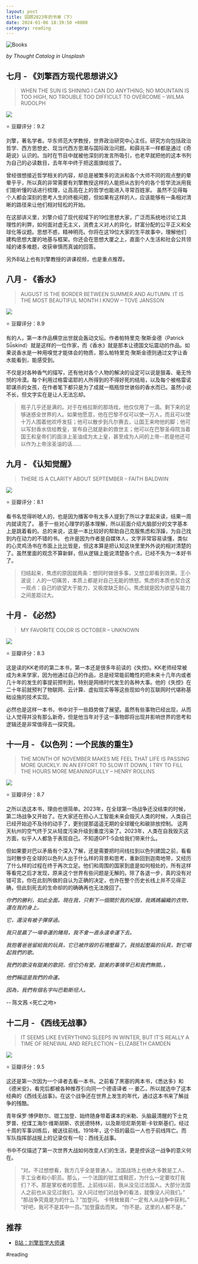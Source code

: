 ```yaml
---
layout: post
title: 回顾2023年的书单（下）
date: 2024-01-06 18:39:50 +0800
category: reading
---
```

![Books](https://images.unsplash.com/photo-1519682337058-a94d519337bc?q=80&w=3570&auto=format&fit=crop&ixlib=rb-4.0.3&ixid=M3wxMjA3fDB8MHxwaG90by1wYWdlfHx8fGVufDB8fHx8fA%3D%3D)

*by Thought Catalog in Unsplash*

## 七月 - 《刘擎西方现代思想讲义》

> WHEN THE SUN IS SHINING I CAN DO ANYTHING; NO MOUNTAIN IS TOO HIGH, NO TROUBLE TOO DIFFICULT TO OVERCOME – WILMA RUDOLPH

![](https://m.media-amazon.com/images/W/MEDIAX_792452-T2/images/I/41gDrJI+dEL._SY445_SX342_.jpg)

⭐ 豆瓣评分：9.2

刘擎，著名学者。华东师范大学教授，世界政治研究中心主任。研究方向包括政治哲学、西方思想史、现当代西方思潮与国际政治问题。和薛兆丰一样都是通过《奇葩说》认识的。当时在节目中就被他深刻的发言所吸引，也老早就把他的这本书列为自己的必读数目，去年年中终于把这面旗给拔了。 

曾经很想接近哲学相关的内容，却总是被繁多的流派和各个大师不同的观点整的晕晕乎乎，所以真的非常需要有刘擎教授这样的人能把从古到今的各个哲学流派用我们能听懂的话进行梳理，让高高在上的哲学也能进入寻常百姓家。 虽然不见得每个人都会深刻的思考人生的终极问题，但如果有这样的人，应该能够有一条相对清晰的路径来让他们相对轻松的开始。 

在这部讲义里，刘擎介绍了现代视域下的19位思想大家，广泛而系统地讨论工具理性的利弊，如何面对虚无主义，消费主义对人的异化，财富分配的公平正义和全球化等议题。思想不惑，精神明亮。你将在这19位大家的生平故事中，理解他们建构思想大厦的地基与框架。你还会在思想大厦之上，直面个人生活和社会公共领域的诸多难题，收获审慎而真诚的回答。

另外B站上也有刘擎教授的讲课视频，也是重点推荐。 

## 八月 - 《香水》

> AUGUST IS THE BORDER BETWEEN SUMMER AND AUTUMN. IT IS THE MOST BEAUTIFUL MONTH I KNOW – TOVE JANSSON

![](https://m.media-amazon.com/images/W/MEDIAX_792452-T2/images/I/41do7rNh8jL._SY445_SX342_.jpg)

⭐ 豆瓣评分：8.9

有的人，第一本作品横空出世就会轰动文坛。作者帕特里克·聚斯金德（Patrick Sǖskind）就是这样的一位作家，而《香水》就是那本让德国文坛震动的作品。如果说香水是一种用嗅觉才能体会的物质，那么帕特里克·聚斯金德则通过文字让香水能看到，能感受到。 

不仅是对各种香气的描写，还有他对各个人物的解决的设定可以说是狠毒、毫无怜悯的冷漠。每个利用过格雷诺耶的人所得到的不得好死的结局，以及每个被格雷诺耶谋杀的女孩，在作者笔下都只是为了成就一瓶瓶惊世骇俗的香水而已。虽然小说不长，但文字实在是让人无法忘却。

> 瓶子几乎还是满的。对于在格拉斯的那场戏，他仅仅用了一滴。剩下来的足够迷惑全世界的人。如果他愿意，他在巴黎不仅可以使一万人，而且可以使十万人围着他欢呼发狂；他可以散步到凡尔赛去，让国王来吻他的脚；他可以写封香水信给教皇，宣布自己就是新的救世主；他可以在巴黎圣母院当着国王和皇帝们的面涂上圣油成为太上皇，甚至成为人间的上帝--若是他还可以作为上帝涂圣油的话……


## 九月 - 《认知觉醒》

> THERE IS A CLARITY ABOUT SEPTEMBER – FAITH BALDWIN


![](https://m.media-amazon.com/images/W/MEDIAX_792452-T2/images/I/51bBAAmC2GL._SX342_SY445_.jpg)

⭐ 豆瓣评分：8.1

看书名觉得听唬人的，也是因为播客中有太多人提到了所以才拿起来读，结果一周内就读完了。 基于一些对心理学的基本理解，所以前面介绍大脑部分的文字基本上是跳着看的。总的来说，这是一本比较好的帮助自己克服焦虑和浮躁，为自己找到内在动力的不错的书。 也许是因为作者是自媒体人，文字非常容易读懂，类似的心灵鸡汤书在市面上比比皆是，但这本算是把认知这块里里外外说的相对清楚的了。虽然里面的观念不算新鲜，但从逻辑上能说清楚各个点，已经不失为一本好书了。

> 归结起来，焦虑的原因就两条：想同时做很多事，又想立即看到效果。王小波说：人的一切痛苦，本质上都是对自己无能的愤怒。焦虑的本质也契合这一观点：自己的欲望大于能力，又极度缺乏耐心。焦虑就是因为欲望与能力之间差距过大。


## 十月 - 《必然》

> MY FAVORITE COLOR IS OCTOBER – UNKNOWN

![](https://m.media-amazon.com/images/W/MEDIAX_792452-T2/images/I/617d2d5EvfL._SY445_SX342_.jpg)


⭐ 豆瓣评分：8.3

这是读的KK老师的第二本书，第一本还是很多年前读的《失控》。KK老师经常被成为未来学家，因为他通过自己的作品，总是经常能前瞻性的把未来十几年内或者几十年的发生的事提前预判到，特别是网络时代发生的各种大事。他的《失控》在二十年前就预判了物联网、云计算、虚拟现实等等这些现如今的互联网时代堪称基础设施的技术实现。 

必然也是这样一本书，书中对于一些趋势做了展望。虽然有些事物已经出现，从而让人觉得并没有那么新奇，但是他当年对于这一事物即将出现并影响世界的思考和逻辑还是非常值得去一探究竟。 


## 十一月 - 《以色列：一个民族的重生》

> THE MONTH OF NOVEMBER MAKES ME FEEL THAT LIFE IS PASSING MORE QUICKLY. IN AN EFFORT TO SLOW IT DOWN, I TRY TO FILL THE HOURS MORE MEANINGFULLY – HENRY ROLLINS

![](https://m.media-amazon.com/images/W/MEDIAX_792452-T2/images/I/51sP6BC4kFL._SX342_SY445_.jpg)

⭐ 豆瓣评分：8.7

之所以选这本书，理由也很简单。2023年，在全球第一场战争还没结束的时候，第二场战争又开始了。在大家还在担心人工智能未来会毁灭人类的时候，人类自己已经开始迫不及待的动手了，更别提那遥遥无期的全球暖化和碳排放控制。 这两天杭州的空气终于又从轻度污染升级到重度污染了。2023年，人类在自我毁灭这方面，似乎人人都急于表现自己。不知道GPT-5会给我们带来什么。

但如果要对巴以矛盾有个深入了解，还是需要把时间线拉到以色列建国之前，看看当时散步在全球的以色列人出于什么样的背景和思考，重新回到迦南地带，又经历了什么样的过程在终于再次立足。他们和周围的国家到底是如何相处的，所有这样等看完之后才发现，原来这个世界有些问题是无解的。除了各退一步，真的没有对错可言。你在此刻所做的自认为正确的决定，也许在整个历史长线上并不见得正确，但此刻死去的生命却的的确确再也无法挽回了。 


_你們的勝利，如此全面。現在我，只剩下一個關於我的紀錄，我媽媽編織的衣物，還在我的身上。_

_它，還沒有被子彈穿過。_

_我只是嬴了一場幸運的賭局，我不會一直永遠幸運下去。_

_我抱著爸爸留給我的玩具，它已被炸毀的石塊壓扁了。我撿起壓扁的玩具，對它唱起我們的歌。_

_我們的歌沒有甜美的歌詞，但它仍有愛。甜美的事情早已和我們無關。，_

_他們稱這是我們的命運。_

_因為，我們有個名字叫巴勒斯坦人。_

-- 陈文茜 <死亡之吻>


## 十二月 - 《西线无战事》

> IT SEEMS LIKE EVERYTHING SLEEPS IN WINTER, BUT IT’S REALLY A TIME OF RENEWAL AND REFLECTION – ELIZABETH CAMDEN


![](https://m.media-amazon.com/images/W/MEDIAX_792452-T2/images/I/713USUz6OJL._SY466_.jpg)

⭐ 豆瓣评分：9.5

这还是第一次因为一个译者去看一本书。之前看了黑塞的两本书，《悉达多》和《德米安》，看完后都被各种推荐引向同一个德语译者 -- 姜乙，所以就选中了这本经典的《西线无战事》。在这个战争还在世界上发生的年代，通过这本书来了解战争的残酷。 

青年保罗·博伊默尔、钳工加登、始终随身带着课本的米勒、头脑最清醒的下士克罗普、挖煤工海尔·维斯胡斯、农民德特林，以及斯坦尼斯劳斯·卡钦斯基们，经过十周的军事训练后，被送往前线。1918年，这个班的最后一人也于前线阵亡。而军队指挥部战报上的记录仅有一句：西线无战事。

书中不仅描述了第一次世界大战如何改变人们的生活，更是控诉这一战争的意义何在。 

> “对。不过想想看，我方几乎全是普通人。法国战场上也绝大多数是工人、手工业者和小职员。那么，一个法国的钳工或鞋匠，为什么一定要攻打我们？不。那是掌权者的意愿。上前线以前，我从没见过法国人。大部分法国人之前也从没见过我们。没人问过他们对战争的看法，就像没人问我们。” 
> “那战争究竟是为的什么？”加登问。 
> 卡特耸耸肩:“一定有人从战争中获利。” 
> “好吧，我可不是其中一员。”加登露齿而笑。 
> “你不是。这里的人都不是。”




## 推荐

- [B站：刘擎哲学大师课](https://www.bilibili.com/cheese/play/ss4914?bsource=link_copy)

#reading 